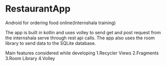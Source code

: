 # RestaurantApp
Android for ordering food online(Internshala training)

The app is built in kotlin and uses volley to send get and post request from the internshala serve through rest api calls.
The app also uses the room library to send data to the SQLite database.

Main features considered while developing
1.Recycler Views
2.Fragments
3.Room Library
4.Volley

